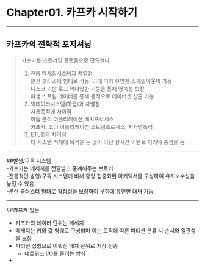 # Chapter01. 카프카 시작하기
---
## 카프카의 전략적 포지셔닝  
> 카프카를 스트리밍 플랫폼으로 정의한다.  
>1. 전통 메세징시스템과 차별점  
>분산 클러스터 형태로 작동, 이에 따라 유연한 스케일아웃이 가능  
>디스크 기반 로그 외다양한 기능을 통해 영속성 보장  
>파생 스트림 데이터를 통해 동적으로 데이터셋 산출 가능  
>2. 빅데이터시스템(하둡)과 차별점  
>사용목적에 차이점  
>하둡:분석 어플리케이션,배치프로세스  
>카프카: 코어 어플리케이션,스트림프로세스, 저자연특성  
>3. ETL툴과 차이점  
>타 시스템 적재에 목적을 둔 것이 아닌 실시간 이벤트 처리에 중점을 둠
---
##발행/구독 시스템  
-카프카는 메세지를 전달받고 중계해주는 브로커  
-전통적인 발행/구독 시스템에 비해 중앙 집중화된 아키텍쳐를 구성하여 유지보수성을 높힐 수 있음  
-분산 클러스터 형태로 확장성을 보장하여 부하에 유연한 대처 가능  

---  

##카프카 입문  
- 카프카의 데이터 단위는 메세지  
- 메세지는 키와 값 형태로 구성되며 이는 토픽에 따른 파티션 분류 시 순서와 일관성을 보장  
- 파티션 집합으로 이뤄진 배치 단위로 저장,전송  
    - 네트워크 I/O를 줄이는 방식  
-
